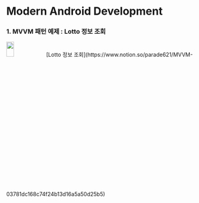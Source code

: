 # Modern Android Development

### 1. MVVM 패턴 예제 : Lotto 정보 조회
<img width="20%" height="10%" src="https://user-images.githubusercontent.com/36446270/208819329-7610da6e-f759-4ffa-99ab-03bc7aefb71c.gif"/>
[Lotto 정보 조회](https://www.notion.so/parade621/MVVM-03781dc168c74f24b13d16a5a50d25b5)
